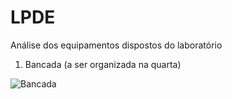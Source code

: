 # LPDE
Análise dos equipamentos dispostos do laboratório

1. Bancada (a ser organizada na quarta)

![Bancada](./fotos/bancada.jpg)
